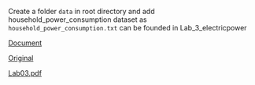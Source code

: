 Create a folder `data` in root directory and add household_power_consumption dataset as `household_power_consumption.txt` can be founded in Lab_3_electricpower

[Document](https://docs.google.com/document/d/11cMDxaTUBnHHb5_0hYhinNxpP90iJUwMGEPjjU-m7QM/edit#)

[Original](https://nymph332088.github.io/CIS4340/assignments.html)

[Lab03.pdf](https://nymph332088.github.io/CIS4340/labassignments/Lab3/Lab3.pdf)

